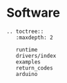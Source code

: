 # Software

```{eval-rst}
.. toctree::
   :maxdepth: 2

   runtime
   drivers/index
   examples
   return_codes
   arduino
```